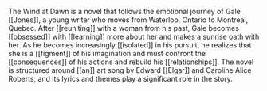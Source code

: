 The Wind at Dawn is a novel that follows the emotional journey of Gale [[Jones]], a young writer who moves from Waterloo, Ontario to Montreal, Quebec. After [[reuniting]] with a woman from his past, Gale becomes [[obsessed]] with [[learning]] more about her and makes a sunrise oath with her. As he becomes increasingly [[isolated]] in his pursuit, he realizes that she is a [[figment]] of his imagination and must confront the [[consequences]] of his actions and rebuild his [[relationships]]. The novel is structured around [[an]] art song by Edward [[Elgar]] and Caroline Alice Roberts, and its lyrics and themes play a significant role in the story.